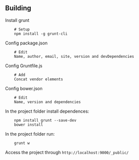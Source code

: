 Building
--------
Install grunt
```
	# Setup
	npm install -g grunt-cli
```

Config package.json
```
	# Edit
	Name, author, email, site, version and devDependencies
```

Config Gruntfile.js
```
	# Add
	Concat vendor elements
```

Config bower.json
```
	# Edit
	Name, version and dependencies
```

In the project folder install dependences:

```
	npm install grunt --save-dev
	bower install
```

In the project folder run:

```
	grunt w
```

Access the project through ```http://localhost:9000/_public/```